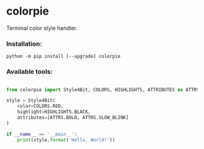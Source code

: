 # colorpie
Terminal color style handler.

### Installation:

```commandline
python -m pip install [--upgrade] colorpie
```

### Available tools:

```python

from colorpie import Style4Bit, COLORS, HIGHLIGHTS, ATTRIBUTES as ATTRS

style = Style4Bit(
    color=COLORS.RED,
    highlight=HIGHLIGHTS.BLACK,
    attributes=[ATTRS.BOLD, ATTRS.SLOW_BLINK]
)

if __name__ == '__main__':
    print(style.format('Hello, World!'))
```
